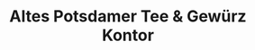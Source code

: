 ---
title: "Altes Potsdamer Tee & Gewürz Kontor"
url: /potsdam/altes-potsdamer-tee-und-gewuerz-kontor/
shop: Tee
---